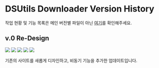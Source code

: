 # DSUtils Downloader Version History

작업 현황 및 기능 목록은 메인 버전별 파일이 아닌 [여기](../README.md)를 확인해주세요.

## v.0 Re-Design

<div align="left">

<img src="https://img.shields.io/badge/React-61DAFB?style=flat-square&logo=React&logoColor=white"/>
<img src="https://img.shields.io/badge/JavaScript-F7DF1E?style=flat-square&logo=JavaScript&logoColor=white"/>
<img src="https://img.shields.io/badge/TypeScript-3178C6?style=flat-square&logo=TypeScript&logoColor=white"/>
<img src="https://img.shields.io/badge/HTML5-E34F26?style=flat-square&logo=HTML5&logoColor=white"/>
<img src="https://img.shields.io/badge/Sass-CC6699?style=flat-square&logo=Sass&logoColor=white"/>

</div>

기존의 사이트를 새롭게 디자인하고, 비동기 기능을 추가한 업데이트입니다.
